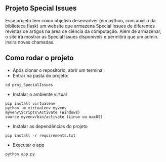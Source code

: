 ## Projeto Special Issues
Esse projeto tem como objetivo desenvolver (em python, com auxilio da biblioteca flask) um website que armazena Special Issues de diferentes revistas de artigos na área de ciência da computação. 
Além de armazenar, o site irá mostrar as Special Issues disponíveis e permitirá que um admin. insira novas chamadas.
## Como rodar o projeto
- Após clonar o repositório, abrir um terminal:
- Entrar na pasta do projeto:
```
cd proj_SpecialIssues
```
- Instalar o ambiente virtual
```
pip install virtualenv
python -m virtualenv myvenv
myvenv\Scripts\Activate (Windows)
source myvenv/bin/activate (Linux ou macOS) 
```
- Instalar as dependências do projeto
```
pip install -r requirements.txt
```
- Executar o app
```
python app.py
```
